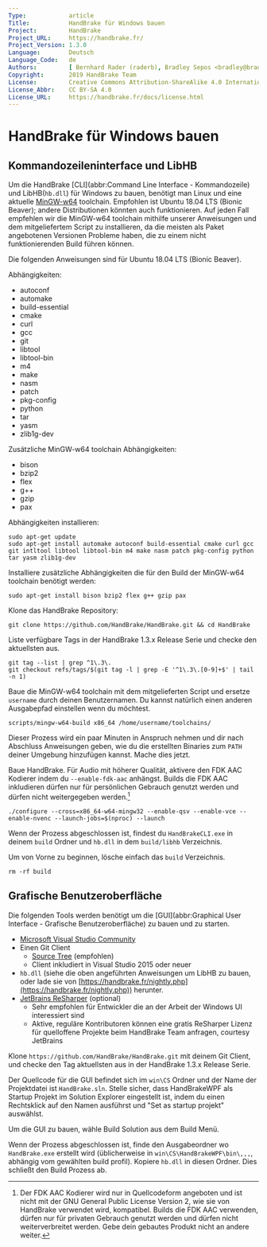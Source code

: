 ```yaml
---
Type:            article
Title:           HandBrake für Windows bauen
Project:         HandBrake
Project_URL:     https://handbrake.fr/
Project_Version: 1.3.0
Language:        Deutsch
Language_Code:   de
Authors:         [ Bernhard Rader (raderb), Bradley Sepos <bradley@bradleysepos.com> (BradleyS), Scott (s55) ]
Copyright:       2019 HandBrake Team
License:         Creative Commons Attribution-ShareAlike 4.0 International
License_Abbr:    CC BY-SA 4.0
License_URL:     https://handbrake.fr/docs/license.html
---
```


HandBrake für Windows bauen
==============================

## Kommandozeileninterface und LibHB

Um die HandBrake [CLI](abbr:Command Line Interface - Kommandozeile) und LibHB(`hb.dll`) für Windows zu bauen, benötigt man Linux und eine aktuelle [MinGW-w64](https://mingw-w64.org) toolchain. Empfohlen ist Ubuntu 18.04 LTS (Bionic Beaver); andere Distributionen könnten auch funktionieren. Auf jeden Fall empfehlen wir die MinGW-w64 toolchain mithilfe unserer Anweisungen und dem mitgeliefertem Script zu installieren, da die meisten als Paket angebotenen Versionen Probleme haben, die zu einem nicht funktionierenden Build führen können.

Die folgenden Anweisungen sind für Ubuntu 18.04 LTS (Bionic Beaver).

Abhängigkeiten:

- autoconf
- automake
- build-essential
- cmake
- curl
- gcc
- git
- libtool
- libtool-bin
- m4
- make
- nasm
- patch
- pkg-config
- python
- tar
- yasm
- zlib1g-dev

Zusätzliche MinGW-w64 toolchain Abhängigkeiten:

- bison
- bzip2
- flex
- g++
- gzip
- pax

Abhängigkeiten installieren:

    sudo apt-get update
	sudo apt-get install automake autoconf build-essential cmake curl gcc git intltool libtool libtool-bin m4 make nasm patch pkg-config python tar yasm zlib1g-dev

Installiere zusätzliche Abhängigkeiten die für den Build der MinGW-w64 toolchain benötigt werden:

    sudo apt-get install bison bzip2 flex g++ gzip pax

Klone das HandBrake Repository:

    git clone https://github.com/HandBrake/HandBrake.git && cd HandBrake

Liste verfügbare Tags in der HandBrake 1.3.x Release Serie und checke den aktuellsten aus.

    git tag --list | grep ^1\.3\.
    git checkout refs/tags/$(git tag -l | grep -E '^1\.3\.[0-9]+$' | tail -n 1)

Baue die MinGW-w64 toolchain mit dem mitgelieferten Script und ersetze `username` durch deinen Benutzernamen. Du kannst natürlich einen anderen Ausgabepfad einstellen wenn du möchtest.

    scripts/mingw-w64-build x86_64 /home/username/toolchains/

Dieser Prozess wird ein paar Minuten in Anspruch nehmen und dir nach Abschluss Anweisungen geben, wie du die erstellten Binaries zum `PATH` deiner Umgebung hinzufügen kannst. Mache dies jetzt.

Baue HandBrake. Für Audio mit höherer Qualität, aktivere den FDK AAC Kodierer indem du `--enable-fdk-aac` anhängst. Builds die FDK AAC inkludieren dürfen nur für persönlichen Gebrauch genutzt werden und dürfen nicht weitergegeben werden.[^fdk-aac-license]

    ./configure --cross=x86_64-w64-mingw32 --enable-qsv --enable-vce --enable-nvenc --launch-jobs=$(nproc) --launch

Wenn der Prozess abgeschlossen ist, findest du `HandBrakeCLI.exe` in deinem `build` Ordner und `hb.dll` in dem `build/libhb` Verzeichnis.

Um von Vorne zu beginnen, lösche einfach das `build` Verzeichnis.

    rm -rf build


## Grafische Benutzeroberfläche

Die folgenden Tools werden benötigt um die [GUI](abbr:Graphical User Interface - Grafische Benutzeroberfläche) zu bauen und zu starten.

- [Microsoft Visual Studio Community](https://www.visualstudio.com/vs/community/)
- Einen Git Client
  - [Source Tree](https://www.sourcetreeapp.com) (empfohlen)
  - Client inkludiert in Visual Studio 2015 oder neuer
- `hb.dll` (siehe die oben angeführten Anweisungen um LibHB zu bauen, oder lade sie von [https://handbrake.fr/nightly.php](https://handbrake.fr/nightly.php)) herunter.
- [JetBrains ReSharper](https://www.jetbrains.com/resharper/) (optional)
  - Sehr empfohlen für Entwickler die an der Arbeit der Windows UI interessiert sind
  - Aktive, reguläre Kontributoren können eine gratis ReSharper Lizenz für quelloffene Projekte beim HandBrake Team anfragen, courtesy JetBrains

Klone `https://github.com/HandBrake/HandBrake.git` mit deinem Git Client, und checke den Tag aktuellsten aus in der HandBrake 1.3.x Release Serie.

Der Quellcode für die GUI befindet sich im `win\CS` Ordner und der Name der Projektdatei ist `HandBrake.sln`. Stelle sicher, dass HandBrakeWPF als Startup Projekt im Solution Explorer eingestellt ist, indem du einen Rechtsklick auf den Namen ausführst und "Set as startup projekt" auswählst.

Um die GUI zu bauen, wähle Build Solution aus dem Build Menü.

Wenn der Prozess abgeschlossen ist, finde den Ausgabeordner wo `HandBrake.exe` erstellt wird (üblicherweise in `win\CS\HandBrakeWPF\bin\,,,`, abhängig vom gewählten build profil). Kopiere `hb.dll` in diesen Ordner. Dies schließt den Build Prozess ab.

[^fdk-aac-license]: Der FDK AAC Kodierer wird nur in Quellcodeform angeboten und ist nicht mit der GNU General Public License Version 2, wie sie von HandBrake verwendet wird, kompatibel. Builds die FDK AAC verwenden, dürfen nur für privaten Gebrauch genutzt werden und dürfen nicht weiterverbreitet werden. Gebe dein gebautes Produkt nicht an andere weiter.
